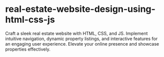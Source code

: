 # real-estate-website-design-using-html-css-js
Craft a sleek real estate website with HTML, CSS, and JS. Implement intuitive navigation, dynamic property listings, and interactive features for an engaging user experience. Elevate your online presence and showcase properties effectively.
